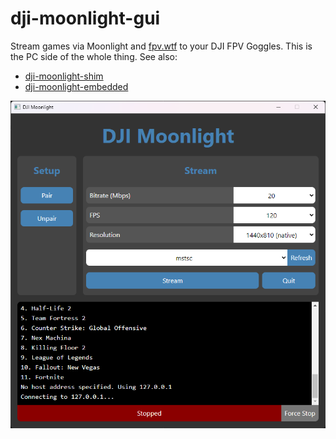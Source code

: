 # dji-moonlight-gui

Stream games via Moonlight and [fpv.wtf](https://github.com/fpv-wtf) to your DJI
FPV Goggles. This is the PC side of the whole thing. See also:
- [dji-moonlight-shim](https://github.com/fpv-wtf/dji-moonlight-shim)
- [dji-moonlight-embedded](https://github.com/fpv-wtf/dji-moonlight-embedded)

![splash](media/screenshot.png)
